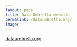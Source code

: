 ```yaml
---
layout: page
title: Data Umbrella website
permalink: /dataumbrella.org/
image: 
---
```


[dataumbrella.org](https://www.dataumbrella.org)
